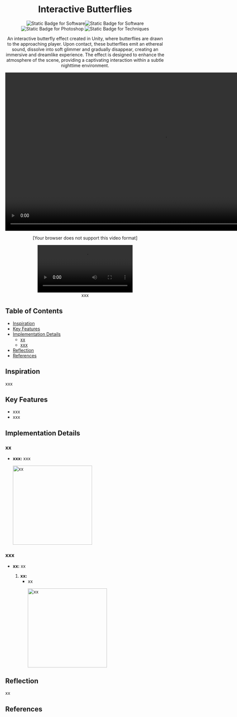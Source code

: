 <div align="center">
    <h1>Interactive Butterflies</h1>
    <p><img alt="Static Badge for Software" src="https://img.shields.io/badge/Software-Unity-C2D5C7"><img alt="Static Badge for Software" src="https://img.shields.io/badge/Software-Blender-E9CFCF"><img alt="Static Badge for Photoshop" src="https://img.shields.io/badge/Software-Photoshop-D6CADF"> <img alt="Static Badge for Techniques" src="https://img.shields.io/badge/Techniques-xx-C2D8EE"></p>
    <p>An interactive butterfly effect created in Unity, where butterflies are drawn to the approaching player. Upon contact, these butterflies emit an ethereal sound, dissolve into soft glimmer and gradually disappear, creating an immersive and dreamlike experience. The effect is designed to enhance the atmosphere of the scene, providing a captivating interaction within a subtle nighttime environment.</p>
    <p>
        <video height=500 controls="controls" autoplay>
            <source src="media/demo.mp4" type="video/mp4">
            <p>[Your browser does not support this video format]</p >
        </video>
        <video src="https://github.com/voldenuit-yanagi/Portfolio/blob/main/Project1/Interactive%20Butterflies/media/demo.mp4"></video>
        <br>
        xxx
    </p>
</div>


## Table of Contents <!-- omit from toc -->
- [Inspiration](#inspiration)
- [Key Features](#key-features)
- [Implementation Details](#implementation-details)
  - [xx](#xx)
  - [xxx](#xxx)
- [Reflection](#reflection)
- [References](#references)

## Inspiration
xxx

## Key Features
- xxx
- xxx

## Implementation Details

### xx
- **xxx:** xxx <p><img src="media/xx.png" alt="xx" title="xx" height=250></p>


### xxx
- **xx:** xx
  
  1. **xx:**
     - xx <p><img src="media/xx.png" alt="xx" title="xx" height=250></p>


## Reflection
xx

## References
